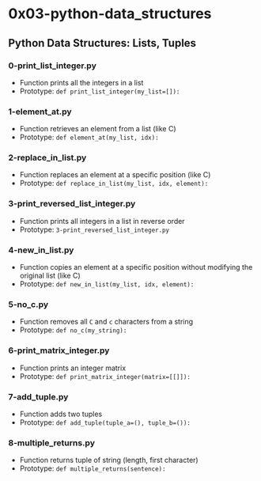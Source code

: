 # 0x03-python-data_structures

## Python Data Structures: Lists, Tuples

### 0-print_list_integer.py
* Function prints all the integers in a list
* Prototype: `def print_list_integer(my_list=[]):`

### 1-element_at.py
* Function retrieves an element from a list (like C)
* Prototype: `def element_at(my_list, idx):`

### 2-replace_in_list.py
* Function replaces an element at a specific position (like C)
* Prototype: `def replace_in_list(my_list, idx, element):`

### 3-print_reversed_list_integer.py
* Function prints all integers in a list in reverse order
* Prototype: `3-print_reversed_list_integer.py`

### 4-new_in_list.py
* Function copies an element at a specific position without modifying the original list (like C)
* Prototype: `def new_in_list(my_list, idx, element):`

### 5-no_c.py
* Function removes all `C` and `c` characters from a string
* Prototype: `def no_c(my_string):`

### 6-print_matrix_integer.py
* Function prints an integer matrix
* Prototype: `def print_matrix_integer(matrix=[[]]):` 

### 7-add_tuple.py
* Function adds two tuples
* Prototype: `def add_tuple(tuple_a=(), tuple_b=()):`

### 8-multiple_returns.py
* Function returns tuple of string (length, first character)
* Prototype: `def multiple_returns(sentence):`

